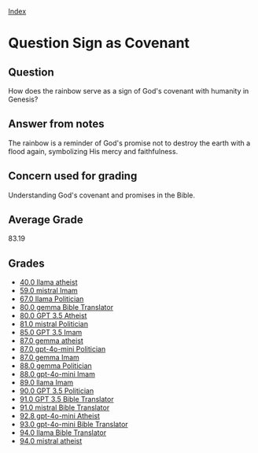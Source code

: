 
[Index](../../index.md)
# Question Sign as Covenant
## Question
How does the rainbow serve as a sign of God's covenant with humanity in Genesis?

## Answer from notes
The rainbow is a reminder of God's promise not to destroy the earth with a flood again, symbolizing His mercy and faithfulness.

## Concern used for grading
Understanding God's covenant and promises in the Bible.

## Average Grade
83.19

## Grades
 * [40.0 llama atheist](../answers/llama_atheist/Sign_as_Covenant.md)
 * [59.0 mistral Imam](../answers/mistral_Imam/Sign_as_Covenant.md)
 * [67.0 llama Politician](../answers/llama_Politician/Sign_as_Covenant.md)
 * [80.0 gemma Bible Translator](../answers/gemma_Bible_Translator/Sign_as_Covenant.md)
 * [80.0 GPT 3.5 Atheist](../answers/GPT_3.5_Atheist/Sign_as_Covenant.md)
 * [81.0 mistral Politician](../answers/mistral_Politician/Sign_as_Covenant.md)
 * [85.0 GPT 3.5 Imam](../answers/GPT_3.5_Imam/Sign_as_Covenant.md)
 * [87.0 gemma atheist](../answers/gemma_atheist/Sign_as_Covenant.md)
 * [87.0 gpt-4o-mini Politician](../answers/gpt-4o-mini_Politician/Sign_as_Covenant.md)
 * [87.0 gemma Imam](../answers/gemma_Imam/Sign_as_Covenant.md)
 * [88.0 gemma Politician](../answers/gemma_Politician/Sign_as_Covenant.md)
 * [88.0 gpt-4o-mini Imam](../answers/gpt-4o-mini_Imam/Sign_as_Covenant.md)
 * [89.0 llama Imam](../answers/llama_Imam/Sign_as_Covenant.md)
 * [90.0 GPT 3.5 Politician](../answers/GPT_3.5_Politician/Sign_as_Covenant.md)
 * [91.0 GPT 3.5 Bible Translator](../answers/GPT_3.5_Bible_Translator/Sign_as_Covenant.md)
 * [91.0 mistral Bible Translator](../answers/mistral_Bible_Translator/Sign_as_Covenant.md)
 * [92.8 gpt-4o-mini Atheist](../answers/gpt-4o-mini_Atheist/Sign_as_Covenant.md)
 * [93.0 gpt-4o-mini Bible Translator](../answers/gpt-4o-mini_Bible_Translator/Sign_as_Covenant.md)
 * [94.0 llama Bible Translator](../answers/llama_Bible_Translator/Sign_as_Covenant.md)
 * [94.0 mistral atheist](../answers/mistral_atheist/Sign_as_Covenant.md)
